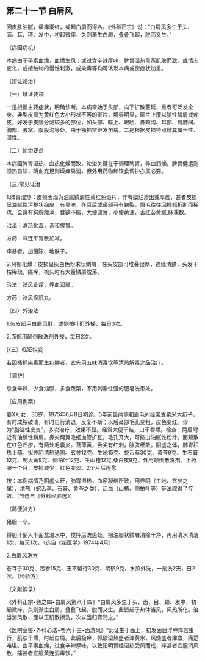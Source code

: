 ## 第二十一节 白屑风

因皮肤油腻，瘙痒潮红，或起白屑而得名。《外科正宗》说：“白屑风多生于头、面、耳、项、发中，初起微痒，久则渐生白屑，叠叠飞起，脱而又生。”

〔病因病机〕

本病由于平素血燥，血燥生风；或过食辛辣厚味，脾胃湿热熏蒸肌肤而致。或情志变化，或接触物的慢性刺激，或染毒等均可诱发本病或使症状加重。

〔辨证论治〕

（一）辨证要领

一是根据主要症状，明确诊断。本病常始于头部，向下扩散蔓延，重者可泛发全身。典型皮损为黄红色大小形状不等的斑片，境界明显，斑片上覆以腻性鳞屑或痂皮，好发于皮脂分泌较多的部位，如头部、眶上、眼睑、鼻颊沟、耳部、肩胛间、胸部、腋窝、腹股沟等处。由于搔抓常继发疖病。二是根据皮损特点辨其属干性、湿性。

（二）论治要点

本病因脾胃湿热、血热化燥而致，论治关键在于调理聛胃，养血润燥。脾胃健运则湿热自除，阴血充足则燥痒易消，但外用药物和饮食调护亦属必要。

（三)常见证治

1.脾胃湿热：皮损表现为油腻鳞屑性黄红色斑片，伴有糜烂渗出或厚痂，甚者皮损呈油腻性污秽状痂皮，有臭味，在耳后或鼻部可有皲裂，眉毛往往因搔抓折断而稀疏。全身有胸脘痞满，食欲不振，大便溏薄，小便黄浊，舌红苔黄腻,脉濡数。

治法：清热化湿，调和脾胃。

方药：芩连平胃散加减。

痒甚者，加茵陈、地肤子。

2.风郁化燥：皮损呈灰白色粉末状鳞屑，在头皮部可堆叠很厚，边缘清楚，头发干枯稀疏，瘙痒，梳头时有大量鳞屑脱落。

治法：祛风止痒，养血润燥。

方药：祛风换肌丸。

（四）外治法

1.头皮部用白屑风酊，或侧柏叶酊外搽，每日3次。

2.面部用颠倒散洗剂外搽，每日2次。

(（五）临证权变

若因搔抓染毒而生疖肿者，宜先用五味消毒饮等清热解毒之品治疗。

〔调护〕

忌食辛辣，少食油腻，多食蔬菜，不用刺激性强的肥皂洗患处。

〔应用例案〕

姜XX,女，30岁，1975年6月8日初诊。5年前鼻两侧和眉毛间经常发粟米大疖子，有时成脓破溃，有时自行消退，反复不断；以后鼻部毛孔变粗，皮色变红。诊为“脂溢性皮炎”，多次治疗，效果不显。经常大便干结，口干唇燥。检查：两眉附近有油腻性鳞屑。鼻尖两翼毛细血管扩张，毛孔开大，可挤出油腻性粉汁。面颊散在红色丘疹，有两处毛囊炎。苔薄黄，舌尖有红刺，脉弦细数。阴虚之体，肺胃积热上蕴。拟养阴清热通腑。玄参12克、生地15克、蛇舌草30克、黄芩9克、生石膏12克、制大黄9克、侧柏叶12克、生山楂12克.桑白皮9克。外用颠倒散洗剂。上药服一个月，皮损减少，红色变淡。2个月后痊愈。

按：本例病情乃阴虚火旺，肺胃湿热，血瘀凝结所致，用养阴（生地、玄参之属）、清热（蛇舌草、石膏、黄芩之类）、活血（山楂、侧柏叶等）等法取得了疗效。(节选自《外科经验选》）

〔简便验方〕

猪胆一个。

将胆汁倒入半面盆温水中，搅拌后洗患处，把油脂状鳞屑清除干净，再用清水清洁1次，每天1次。（选自《新医学》1974年4月）

2.白屑风洗方

苍耳子30克、苦参15克、王不留行30克、明矾9克，水煎外洗，一剂洗2天，日2次。（经验方）

〔文献摘录〕

《外科正宗•卷之四•白屑风第八十四》“白屑风多生于头、面、目、颈、发中，初起微痒，久则渐生白屑，叠叠飞起，脱而又生。此皆起于热体当风，风热所化。治当消风散，面以玉肌散擦洗，次以当归膏润之。”

《医宗金鉴•外科心法•卷六十三•面游风》“此证生于面上，初发面目浮肿痒若虫行，肌肤干燥，时起白屑。此后极痒，抓破湿热盛者津黄水，风燥盛者津血，痛楚难堪。由平素血燥，过食辛辣厚味，以致阳明胃经湿热受风而成，痒甚者宜服消风散，痛甚者宜服黄连消毒饮。”

